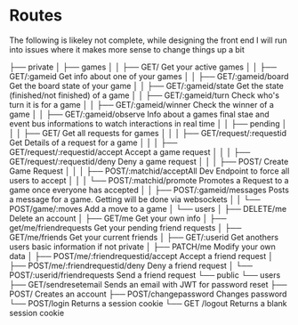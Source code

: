 # Routes
The following is likeley not complete, while designing the front end I will run into issues where it makes more sense to change things up a bit

├── private
│   ├── games
│   │   ├── GET/                                Get your active games
│   │   ├── GET/:gameid                         Get info about one of your games
│   │   ├── GET/:gameid/board                   Get the board state of your game
│   │   ├── GET/:gameid/state                   Get the state (finished/not finished) of a game
│   │   ├── GET/:gameid/turn                    Check who's turn it is for a game
│   │   ├── GET/:gameid/winner                  Check the winner of a game
│   │   ├── GET/:gameid/observe                 Info about a games final stae and event bus informations to watch interactions in real time
│   │   ├── pending
│   │   │   ├── GET/                            Get all requests for games
│   │   │   ├── GET/request/:requestid          Get Details of a request for a game
│   │   │   ├── GET/request/:requestid/accept   Accept a game request
│   │   │   ├── GET/request/:requestid/deny     Deny a game request
│   │   │   ├── POST/                           Create Game Request
│   │   │   ├── POST/:matchid/acceptAll         Dev Endpoint to force all users to accept
│   │   │   └── POST/:matchid/promote           Promotes a Request to a game once everyone has accepted
│   │   ├── POST/:gameid/messages               Posts a message for a game. Getting will be done via websockets
│   │   └── POST/game/:moves                    Add a move to a game
│   └── users
│       ├── DELETE/me                           Delete an account
│       ├── GET/me                              Get your own info
│       ├── get/me/friendrequests               Get your pending friend requests
│       ├── GET/me/friends                      Get your current friends
│       ├── GET/:userid                         Get anothers users basic information if not private
│       ├── PATCH/me                            Modify your own data
│       ├── POST/me/:friendrequestid/accept     Accept a friend request
│       ├── POST/me/:friendrequestid/deny       Deny a friend request
│       └── POST/:userid/friendrequests         Send a friend request
└── public
    └── users
        ├── GET/sendresetemail                  Sends an email with JWT for password reset
        ├── POST/                               Creates an account
        ├── POST/changepassword                 Changes password
        └── POST/login                          Returns a session cookie
        └── GET /logout                         Returns a blank session cookie   